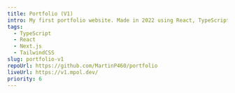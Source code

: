 ```yaml
---
title: Portfolio (V1)
intro: My first portfolio website. Made in 2022 using React, TypeScript, Next.js and TailwindCSS.
tags:
  - TypeScript
  - React
  - Next.js
  - TailwindCSS
slug: portfolio-v1
repoUrl: https://github.com/MartinP460/portfolio
liveUrl: https://v1.mpol.dev/
priority: 6
---
```

